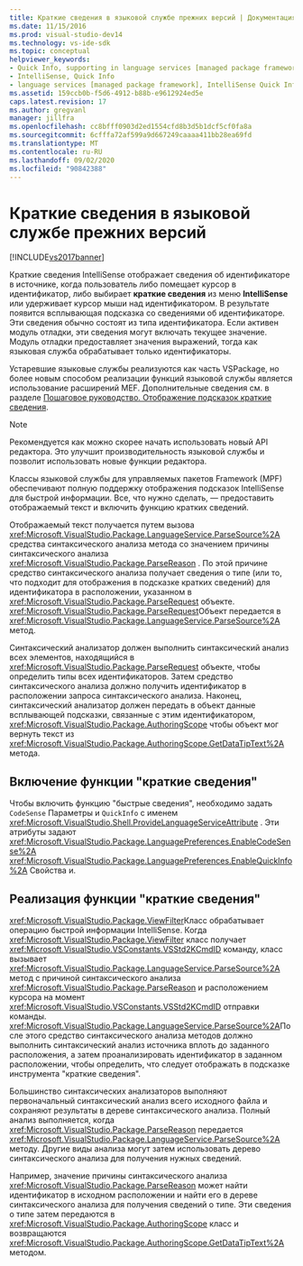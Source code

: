 ```yaml
---
title: Краткие сведения в языковой службе прежних версий | Документация Майкрософт
ms.date: 11/15/2016
ms.prod: visual-studio-dev14
ms.technology: vs-ide-sdk
ms.topic: conceptual
helpviewer_keywords:
- Quick Info, supporting in language services [managed package framework]
- IntelliSense, Quick Info
- language services [managed package framework], IntelliSense Quick Info
ms.assetid: 159ccb0b-f5d6-4912-b88b-e9612924ed5e
caps.latest.revision: 17
ms.author: gregvanl
manager: jillfra
ms.openlocfilehash: cc8bfff0903d2ed1554cfd8b3d5b1dcf5cf0fa8a
ms.sourcegitcommit: 6cfffa72af599a9d667249caaaa411bb28ea69fd
ms.translationtype: MT
ms.contentlocale: ru-RU
ms.lasthandoff: 09/02/2020
ms.locfileid: "90842388"
---
```

# <a name="quick-info-in-a-legacy-language-service"></a>Краткие сведения в языковой службе прежних версий
[!INCLUDE[vs2017banner](../../includes/vs2017banner.md)]

Краткие сведения IntelliSense отображает сведения об идентификаторе в источнике, когда пользователь либо помещает курсор в идентификатор, либо выбирает **краткие сведения** из меню **IntelliSense** или удерживает курсор мыши над идентификатором. В результате появится всплывающая подсказка со сведениями об идентификаторе. Эти сведения обычно состоят из типа идентификатора. Если активен модуль отладки, эти сведения могут включать текущее значение. Модуль отладки предоставляет значения выражений, тогда как языковая служба обрабатывает только идентификаторы.  
  
 Устаревшие языковые службы реализуются как часть VSPackage, но более новым способом реализации функций языковой службы является использование расширений MEF. Дополнительные сведения см. в разделе [Пошаговое руководство. Отображение подсказок краткие сведения](../../extensibility/walkthrough-displaying-quickinfo-tooltips.md).  
  
> [!NOTE]
> Рекомендуется как можно скорее начать использовать новый API редактора. Это улучшит производительность языковой службы и позволит использовать новые функции редактора.  
  
 Классы языковой службы для управляемых пакетов Framework (MPF) обеспечивают полную поддержку отображения подсказок IntelliSense для быстрой информации. Все, что нужно сделать, — предоставить отображаемый текст и включить функцию кратких сведений.  
  
 Отображаемый текст получается путем вызова <xref:Microsoft.VisualStudio.Package.LanguageService.ParseSource%2A> средства синтаксического анализа метода со значением причины синтаксического анализа <xref:Microsoft.VisualStudio.Package.ParseReason> . По этой причине средство синтаксического анализа получает сведения о типе (или то, что подходит для отображения в подсказке кратких сведений) для идентификатора в расположении, указанном в <xref:Microsoft.VisualStudio.Package.ParseRequest> объекте. <xref:Microsoft.VisualStudio.Package.ParseRequest>Объект передается в <xref:Microsoft.VisualStudio.Package.LanguageService.ParseSource%2A> метод.  
  
 Синтаксический анализатор должен выполнить синтаксический анализ всех элементов, находящийся в <xref:Microsoft.VisualStudio.Package.ParseRequest> объекте, чтобы определить типы всех идентификаторов. Затем средство синтаксического анализа должно получить идентификатор в расположении запроса синтаксического анализа. Наконец, синтаксический анализатор должен передать в объект данные всплывающей подсказки, связанные с этим идентификатором, <xref:Microsoft.VisualStudio.Package.AuthoringScope> чтобы объект мог вернуть текст из <xref:Microsoft.VisualStudio.Package.AuthoringScope.GetDataTipText%2A> метода.  
  
## <a name="enabling-the-quick-info-feature"></a>Включение функции "краткие сведения"  
 Чтобы включить функцию "быстрые сведения", необходимо задать `CodeSense` Параметры и `QuickInfo` с именем <xref:Microsoft.VisualStudio.Shell.ProvideLanguageServiceAttribute> . Эти атрибуты задают <xref:Microsoft.VisualStudio.Package.LanguagePreferences.EnableCodeSense%2A> <xref:Microsoft.VisualStudio.Package.LanguagePreferences.EnableQuickInfo%2A> Свойства и.  
  
## <a name="implementing-the-quick-info-feature"></a>Реализация функции "краткие сведения"  
 <xref:Microsoft.VisualStudio.Package.ViewFilter>Класс обрабатывает операцию быстрой информации IntelliSense. Когда <xref:Microsoft.VisualStudio.Package.ViewFilter> класс получает <xref:Microsoft.VisualStudio.VSConstants.VSStd2KCmdID> команду, класс вызывает <xref:Microsoft.VisualStudio.Package.LanguageService.ParseSource%2A> метод с причиной синтаксического анализа <xref:Microsoft.VisualStudio.Package.ParseReason> и расположением курсора на момент <xref:Microsoft.VisualStudio.VSConstants.VSStd2KCmdID> отправки команды. <xref:Microsoft.VisualStudio.Package.LanguageService.ParseSource%2A>После этого средство синтаксического анализа методов должно выполнить синтаксический анализ источника вплоть до заданного расположения, а затем проанализировать идентификатор в заданном расположении, чтобы определить, что следует отображать в подсказке инструмента "краткие сведения".  
  
 Большинство синтаксических анализаторов выполняют первоначальный синтаксический анализ всего исходного файла и сохраняют результаты в дереве синтаксического анализа. Полный анализ выполняется, когда <xref:Microsoft.VisualStudio.Package.ParseReason> передается <xref:Microsoft.VisualStudio.Package.LanguageService.ParseSource%2A> методу. Другие виды анализа могут затем использовать дерево синтаксического анализа для получения нужных сведений.  
  
 Например, значение причины синтаксического анализа <xref:Microsoft.VisualStudio.Package.ParseReason> может найти идентификатор в исходном расположении и найти его в дереве синтаксического анализа для получения сведений о типе. Эти сведения о типе затем передаются в <xref:Microsoft.VisualStudio.Package.AuthoringScope> класс и возвращаются <xref:Microsoft.VisualStudio.Package.AuthoringScope.GetDataTipText%2A> методом.
